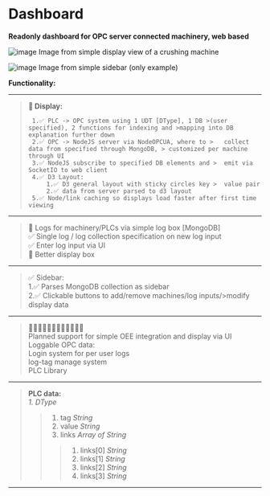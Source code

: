 # Dashboard

**Readonly dashboard for OPC server connected machinery, web based**

![image](https://user-images.githubusercontent.com/67635910/233319565-ce0f0a9e-6759-4b11-833e-bc9b37be6ee7.png)
Image from simple display view of a crushing machine

![image](https://user-images.githubusercontent.com/67635910/235786330-05ffea40-4927-4aaa-a297-cb76b1194570.png)
Image from simple sidebar (only example)

**Functionality:**

****

>**🚧 Display:**
>
>      1.✅ PLC -> OPC system using 1 UDT [DType], 1 DB >(user specified), 2 functions for indexing and >mapping into DB explanation further down
>      2.✅ OPC -> NodeJS server via NodeOPCUA, where to >   collect data from specified through MongoDB, > customized per machine through UI
>      3.✅ NodeJS subscribe to specified DB elements and >  emit via SocketIO to web client 
>      4.✅ D3 Layout:
>          1.✅ D3 general layout with sticky circles key >  value pair
>          2.✅ data from server parsed to d3 layout
>      5.✅ Node/link caching so displays load faster after first time viewing

****

>🚧 Logs for machinery/PLCs via simple log box [MongoDB]    
>✅ Single log / log collection specification on new log   input    
>✅ Enter log input via UI  
>🚧 Better display box  

****

>✅ Sidebar:    
>   1.✅ Parses MongoDB collection as sidebar   
>   2.✅ Clickable buttons to add/remove machines/log inputs/>modify display data
 
****

>🚧🚧🚧🚧🚧🚧🚧🚧🚧🚧🚧🚧    
>Planned support for simple OEE integration and display via UI  
>Loggable OPC data:     
>   Login system for per user logs  
>   log-tag manage system   
>PLC Library

****
>**PLC data:**    
> _1. DType_   
>    >1.  tag _String_   
>    >2.  value _String_  
>    >3.  links _Array of String_
>    >    >1. links[0] _String_   
>    >    >2. links[1] _String_   
>    >    >3. links[2] _String_   
>    >    >4. links[3] _String_   
****

